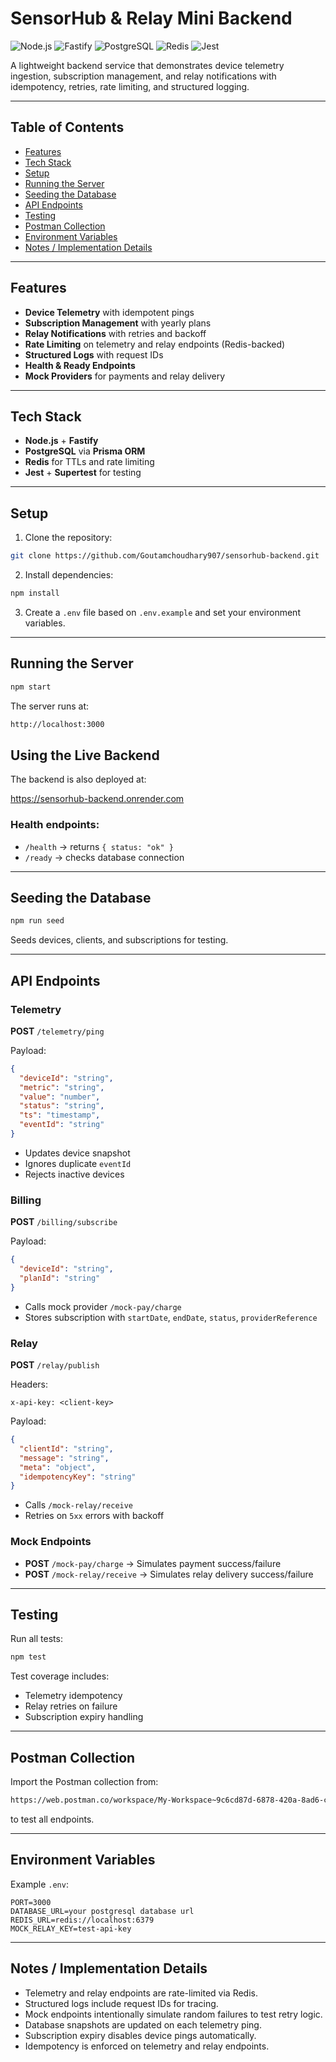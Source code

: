 # SensorHub & Relay Mini Backend

![Node.js](https://img.shields.io/badge/Node.js-18-green)
![Fastify](https://img.shields.io/badge/Fastify-5.6-blue)
![PostgreSQL](https://img.shields.io/badge/PostgreSQL-15-blue)
![Redis](https://img.shields.io/badge/Redis-7-orange)
![Jest](https://img.shields.io/badge/Jest-30-red)

A lightweight backend service that demonstrates device telemetry ingestion, subscription management, and relay notifications with idempotency, retries, rate limiting, and structured logging.

---

## Table of Contents

* [Features](#features)
* [Tech Stack](#tech-stack)
* [Setup](#setup)
* [Running the Server](#running-the-server)
* [Seeding the Database](#seeding-the-database)
* [API Endpoints](#api-endpoints)
* [Testing](#testing)
* [Postman Collection](#postman-collection)
* [Environment Variables](#environment-variables)
* [Notes / Implementation Details](#notes--implementation-details)

---

## Features

* **Device Telemetry** with idempotent pings
* **Subscription Management** with yearly plans
* **Relay Notifications** with retries and backoff
* **Rate Limiting** on telemetry and relay endpoints (Redis-backed)
* **Structured Logs** with request IDs
* **Health & Ready Endpoints**
* **Mock Providers** for payments and relay delivery

---

## Tech Stack

* **Node.js** + **Fastify**
* **PostgreSQL** via **Prisma ORM**
* **Redis** for TTLs and rate limiting
* **Jest** + **Supertest** for testing

---

## Setup

1. Clone the repository:

```bash
git clone https://github.com/Goutamchoudhary907/sensorhub-backend.git
```

2. Install dependencies:

```bash
npm install
```

3. Create a `.env` file based on `.env.example` and set your environment variables.

---

## Running the Server

```bash
npm start
```

The server runs at:

```bash
http://localhost:3000
```

## Using the Live Backend

The backend is also deployed at:

https://sensorhub-backend.onrender.com

### Health endpoints:

* `/health` → returns `{ status: "ok" }`
* `/ready` → checks database connection

---

## Seeding the Database

```bash
npm run seed
```

Seeds devices, clients, and subscriptions for testing.

---

## API Endpoints

### Telemetry

**POST** `/telemetry/ping`

Payload:

```json
{
  "deviceId": "string",
  "metric": "string",
  "value": "number",
  "status": "string",
  "ts": "timestamp",
  "eventId": "string"
}
```

* Updates device snapshot
* Ignores duplicate `eventId`
* Rejects inactive devices

### Billing

**POST** `/billing/subscribe`

Payload:

```json
{
  "deviceId": "string",
  "planId": "string"
}
```

* Calls mock provider `/mock-pay/charge`
* Stores subscription with `startDate`, `endDate`, `status`, `providerReference`

### Relay

**POST** `/relay/publish`

Headers:

```http
x-api-key: <client-key>
```

Payload:

```json
{
  "clientId": "string",
  "message": "string",
  "meta": "object",
  "idempotencyKey": "string"
}
```

* Calls `/mock-relay/receive`
* Retries on `5xx` errors with backoff

### Mock Endpoints

* **POST** `/mock-pay/charge` → Simulates payment success/failure
* **POST** `/mock-relay/receive` → Simulates relay delivery success/failure

---

## Testing

Run all tests:

```bash
npm test
```

Test coverage includes:

* Telemetry idempotency
* Relay retries on failure
* Subscription expiry handling

---

## Postman Collection

Import the Postman collection from:

```bash
https://web.postman.co/workspace/My-Workspace~9c6cd87d-6878-420a-8ad6-c04bf90dd964/collection/39799039-281ed100-a10f-4368-ae33-d6b3da17f744?action=share&source=copy-link&creator=39799039
```

to test all endpoints.

---

## Environment Variables

Example `.env`:

```env
PORT=3000
DATABASE_URL=your postgresql database url
REDIS_URL=redis://localhost:6379
MOCK_RELAY_KEY=test-api-key
```

---

## Notes / Implementation Details

* Telemetry and relay endpoints are rate-limited via Redis.
* Structured logs include request IDs for tracing.
* Mock endpoints intentionally simulate random failures to test retry logic.
* Database snapshots are updated on each telemetry ping.
* Subscription expiry disables device pings automatically.
* Idempotency is enforced on telemetry and relay endpoints.
